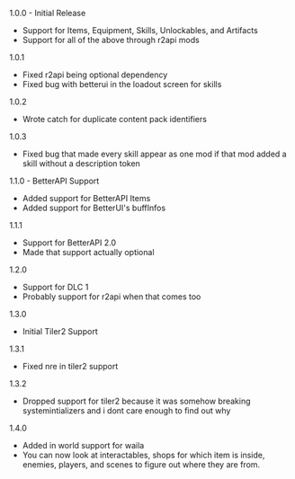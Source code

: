 1.0.0 - Initial Release
- Support for Items, Equipment, Skills, Unlockables, and Artifacts
- Support for all of the above through r2api mods

1.0.1
- Fixed r2api being optional dependency
- Fixed bug with betterui in the loadout screen for skills

1.0.2
- Wrote catch for duplicate content pack identifiers

1.0.3
- Fixed bug that made every skill appear as one mod if that mod added a skill without a description token

1.1.0 - BetterAPI Support
- Added support for BetterAPI Items
- Added support for BetterUI's buffInfos

1.1.1
- Support for BetterAPI 2.0
- Made that support actually optional

1.2.0
- Support for DLC 1
- Probably support for r2api when that comes too

1.3.0
- Initial Tiler2 Support

1.3.1
- Fixed nre in tiler2 support

1.3.2
- Dropped support for tiler2 because it was somehow breaking systemintializers and i dont care enough to find out why

1.4.0
- Added in world support for waila
- You can now look at interactables, shops for which item is inside, enemies, players, and scenes to figure out where they are from.